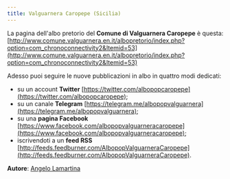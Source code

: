 ```yaml
---
title: Valguarnera Caropepe (Sicilia)
---
```


La pagina dell'albo pretorio del **Comune di Valguarnera Caropepe** è questa: [http://www.comune.valguarnera.en.it/albopretorio/index.php?option=com_chronoconnectivity2&Itemid=53](http://www.comune.valguarnera.en.it/albopretorio/index.php?option=com_chronoconnectivity2&Itemid=53)

Adesso puoi seguire le nuove pubblicazioni in albo in quattro modi dedicati:

* su un account **Twitter** [https://twitter.com/albopopcaropepe](https://twitter.com/albopopcaropepe);
* su un canale **Telegram** [https://telegram.me/albopopvalguarnera](https://telegram.me/albopopvalguarnera);
* su una **pagina Facebook** [https://www.facebook.com/albopopvalguarneracaropepe](https://www.facebook.com/albopopvalguarneracaropepe);
* iscrivendoti a un **feed RSS** [http://feeds.feedburner.com/AlbopopValguarneraCaropepe](http://feeds.feedburner.com/AlbopopValguarneraCaropepe).

**Autore**: [Angelo Lamartina](https://www.facebook.com/angelo.lamartina)